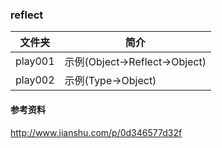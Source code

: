 ### reflect

|文件夹|简介|
|---|---|
|play001|示例(Object->Reflect->Object)|
|play002|示例(Type->Object)|

#### 参考资料
http://www.jianshu.com/p/0d346577d32f